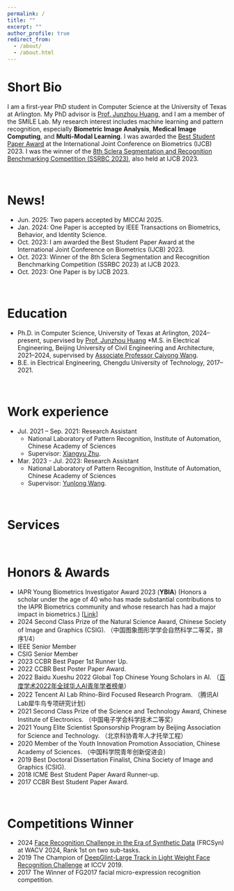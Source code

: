 ```yaml
---
permalink: /
title: ""
excerpt: ""
author_profile: true
redirect_from: 
  - /about/
  - /about.html
---
```


Short Bio
======
I am a first-year PhD student in Computer Science at the University of Texas at Arlington. My PhD advisor is [Prof. Junzhou Huang](https://ranger.uta.edu/~huang/), and I am a member of the SMILE Lab. My research interest includes machine learning and pattern recognition, especially **Biometric Image Analysis**, **Medical Image Computing**, and **Multi-Modal Learning**. I was awarded the [Best Student Paper Award](https://ijcb2023.ieee-biometrics.org/award-winners/) at the International Joint Conference on Biometrics (IJCB) 2023. I was the winner of the [8th Sclera Segmentation and Recognition Benchmarking Competition (SSRBC 2023)](https://sites.google.com/hyderabad.bits-pilani.ac.in/ssrbc2023/home?pli=1), also held at IJCB 2023.

<br>


News!
======
* Jun. 2025: Two papers accepted by MICCAI 2025.
* Jan. 2024: One Paper is accepted by IEEE Transactions on Biometrics, Behavior, and Identity Science.
* Oct. 2023: I am awarded the Best Student Paper Award at the International Joint Conference on Biometrics (IJCB) 2023.
* Oct. 2023: Winner of the 8th Sclera Segmentation and Recognition Benchmarking Competition (SSRBC 2023) at IJCB 2023.
* Oct. 2023: One Paper is by IJCB 2023.
<br>

Education
======
* Ph.D. in Computer Science, University of Texas at Arlington, 2024–present, supervised by [Prof. Junzhou Huang](https://ranger.uta.edu/~huang/)
*M.S. in Electrical Engineering, Beijing University of Civil Engineering and Architecture, 2021–2024, supervised by [Associate Professor Caiyong Wang](https://academia.caiyong.wang/).
* B.E. in Electrical Engineering, Chengdu University of Technology, 2017–2021.



<br>

Work experience
======
* Jul. 2021 – Sep. 2021: Research Assistant
  * National Laboratory of Pattern Recognition, Institute of Automation, Chinese Academy of Sciences
  * Supervisor: [Xiangyu Zhu](https://xiangyuzhu-open.github.io/homepage/).
* Mar. 2023 - Jul. 2023: Research Assistant
  * National Laboratory of Pattern Recognition, Institute of Automation, Chinese Academy of Sciences
  * Supervisor: [Yunlong Wang](https://wylcasia.github.io/).

<br>

Services
======


<br>

Honors & Awards
======
* IAPR Young Biometrics Investigator Award 2023 (**YBIA**) (Honors a scholar under the age of 40 who has made substantial contributions to the IAPR Biometrics community and whose research has had a major impact in biometrics.) [<a href="https://iapr-tc4.org/awards/">Link</a>]
* 2024 Second Class Prize of the Natural Science Award, Chinese Society of Image and Graphics (CSIG). （中国图象图形学学会自然科学二等奖，排序1/4）
* IEEE Senior Member
* CSIG Senior Member
* 2023 CCBR Best Paper 1st Runner Up.
* 2022 CCBR Best Poster Paper Award.
* 2022 Baidu Xueshu 2022 Global Top Chinese Young Scholars in AI. （<a href="https://xueshu.baidu.com/usercenter/index/aischolar2022">百度学术2022年全球华人AI青年学者榜单</a>）
* 2022 Tencent AI Lab Rhino-Bird Focused Research Program. （腾讯AI Lab犀牛鸟专项研究计划）
* 2021 Second Class Prize of the Science and Technology Award, Chinese Institute of Electronics. （中国电子学会科学技术二等奖）
* 2021 Young Elite Scientist Sponsorship Program by Beijing Association for Science and Technology. （北京科协青年人才托举工程） 
* 2020 Member of the Youth Innovation Promotion Association, Chinese Academy of Sciences. （中国科学院青年创新促进会）
* 2019 Best Doctoral Dissertation Finalist, China Society of Image and Graphics (CSIG).
* 2018 ICME Best Student Paper Award Runner-up.
* 2017 CCBR Best Student Paper Award.

<br>

Competitions Winner
======
* 2024 <a href="https://frcsyn.github.io/">Face Recognition Challenge in the Era of Synthetic Data</a> (FRCSyn) at WACV 2024, Rank 1st on two sub-tasks.
* 2019 The Champion of <a href="https://ibug.doc.ic.ac.uk/resources/lightweight-face-recognition-challenge-workshop/">DeepGlint-Large Track in Light Weight Face Recognition Challenge</a> at ICCV 2019.
* 2017 The Winner of FG2017 facial micro-expression recognition competition.

<br>


